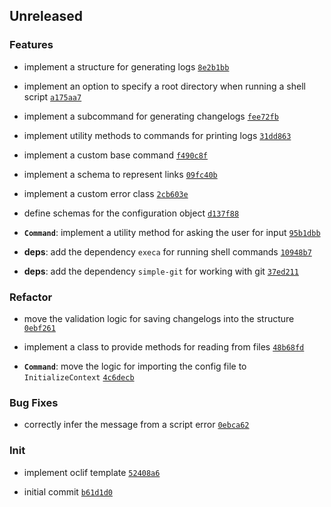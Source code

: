 ## Unreleased

### Features

- implement a structure for generating logs <code>[8e2b1bb](https://github.com/norviah/bump/commit/8e2b1bb2796f436e8c6fff14f2f03a650ba8a464)</code>

- implement an option to specify a root directory when running a shell script <code>[a175aa7](https://github.com/norviah/bump/commit/a175aa708fcd3e99cee05df790b877073ee23982)</code>

- implement a subcommand for generating changelogs <code>[fee72fb](https://github.com/norviah/bump/commit/fee72fb50dc02ff40c7465370bcae95880ee6f21)</code>

- implement utility methods to commands for printing logs <code>[31dd863](https://github.com/norviah/bump/commit/31dd86364177b217d43e739cf3b05267a82c4472)</code>

- implement a custom base command <code>[f490c8f](https://github.com/norviah/bump/commit/f490c8f81b6507bb70e07b25eab355ef1dbac8d8)</code>

- implement a schema to represent links <code>[09fc40b](https://github.com/norviah/bump/commit/09fc40ba6ac388616b7a63b2cd25af5486b10dd3)</code>

- implement a custom error class <code>[2cb603e](https://github.com/norviah/bump/commit/2cb603ea9f9f490b9e4b9f1ee74c2feec11e22bf)</code>

- define schemas for the configuration object <code>[d137f88](https://github.com/norviah/bump/commit/d137f884086f15a0c5adeeb4ace1207bff5ab4b4)</code>

- **`Command`**: implement a utility method for asking the user for input <code>[95b1dbb](https://github.com/norviah/bump/commit/95b1dbb11659497c87be8b17db1156033d0b2737)</code>

- **deps**: add the dependency `execa` for running shell commands <code>[10948b7](https://github.com/norviah/bump/commit/10948b7c7ca63244fff8a528d1d9f44ca8fde9e6)</code>

- **deps**: add the dependency `simple-git` for working with git <code>[37ed211](https://github.com/norviah/bump/commit/37ed211f5d3aa5e51fd285188b2ede5543526c60)</code>

### Refactor

- move the validation logic for saving changelogs into the  structure <code>[0ebf261](https://github.com/norviah/bump/commit/0ebf26188bb8688341c3686a9435293389783e24)</code>

- implement a class to provide methods for reading from files <code>[48b68fd](https://github.com/norviah/bump/commit/48b68fdd452fc7b32442fd9c06cc5a7e8d72cbc6)</code>

- **`Command`**: move the logic for importing the config file to `InitializeContext` <code>[4c6decb](https://github.com/norviah/bump/commit/4c6decb6ccd15fce36e2b38ac6cc826348f522f3)</code>

### Bug Fixes

- correctly infer the message from a script error <code>[0ebca62](https://github.com/norviah/bump/commit/0ebca62577770709ff3b14a47a0f21fff8e56dd8)</code>

### Init

- implement oclif template <code>[52408a6](https://github.com/norviah/bump/commit/52408a665516a9d3901c33db7d2be50aedbadf2d)</code>

- initial commit <code>[b61d1d0](https://github.com/norviah/bump/commit/b61d1d0c41d6e24973b40755dffa25f823a2fa65)</code>

